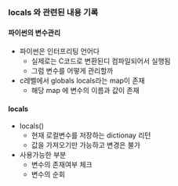 ### locals 와 관련된 내용 기록

#### 파이썬의 변수관리
- 파이썬은 인터프리팅 언어다
  - 실제로는 C코드로 변환된디 컴파일되어서 실행됨
  - 그럼 변수를 어떻게 관리할까
- c레벨에서 globals locals라는 map이 존재
  - 해당 map 에 변수의 이름과 값이 존재
  
  
#### locals
- locals()
  - 현재 로컬변수를 저장하는 dictionay 리턴
  - 값을 가져오기만 가능하고 변경은 불가
- 사용가능한 부분
  - 변수의 존재여부 체크
  - 변수의 순회
